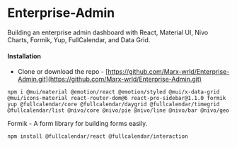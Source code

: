 # Enterprise-Admin

Building an enterprise admin dashboard with React, Material UI, Nivo Charts, Formik, Yup, FullCalendar, and Data Grid.

#### Installation
- Clone or download the repo - [https://github.com/Marx-wrld/Enterprise-Admin.git](https://github.com/Marx-wrld/Enterprise-Admin.git)

```  
npm i @mui/material @emotion/react @emotion/styled @mui/x-data-grid @mui/icons-material react-router-dom@6 react-pro-sidebar@1.1.0 formik yup @fullcalendar/core @fullcalendar/daygrid @fullcalendar/timegrid @fullcalendar/list @nivo/core @nivo/pie @nivo/line @nivo/bar @nivo/geo
```

Formik - A form library for building forms easily.

```
npm install @fullcalendar/react @fullcalendar/interaction
```
